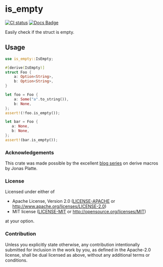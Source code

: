 # is_empty

[![CI status]][actions]
[![Docs Badge]][docs]

[CI status]: https://github.com/puilp0502/is_empty/actions/workflows/test.yml/badge.svg
[actions]: https://github.com/puilp0502/is_empty/actions/workflows/test.yml
[Docs Badge]: https://img.shields.io/docsrs/is_empty
[docs]: https://docs.rs/is_empty/latest

Easily check if the struct is empty.

## Usage

```rust
use is_empty::IsEmpty;

#[derive(IsEmpty)]
struct Foo {
    a: Option<String>,
    b: Option<String>,
}

let foo = Foo {
    a: Some("a".to_string()),
    b: None,
};
assert!(!foo.is_empty());

let bar = Foo {
   a: None,
   b: None,
};
assert!(bar.is_empty());
```

### Acknowledgements

This crate was made possible by the excellent [blog series](https://blog.turbo.fish/proc-macro-simple-derive/) on derive macros by Jonas Platte.  

### License
Licensed under either of

 * Apache License, Version 2.0
   ([LICENSE-APACHE](LICENSE-APACHE) or http://www.apache.org/licenses/LICENSE-2.0)
 * MIT license
   ([LICENSE-MIT](LICENSE-MIT) or http://opensource.org/licenses/MIT)

at your option.  

### Contribution 

Unless you explicitly state otherwise, any contribution intentionally submitted
for inclusion in the work by you, as defined in the Apache-2.0 license, shall be
dual licensed as above, without any additional terms or conditions.
